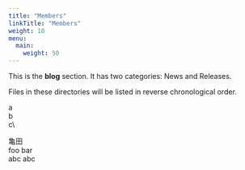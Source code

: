 ```yaml
---
title: "Members"
linkTitle: "Members"
weight: 10
menu:
  main:
    weight: 50
---
```


This is the **blog** section. It has two categories: News and Releases.

Files in these directories will be listed in reverse chronological order.

a\
b\
c\

亀田\
foo bar\
abc abc


